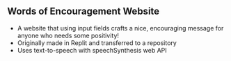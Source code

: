 ## Words of Encouragement Website
- A website that using input fields crafts a nice, encouraging message for anyone who needs some positivity!
- Originally made in Replit and transferred to a repository
- Uses text-to-speech with speechSynthesis web API